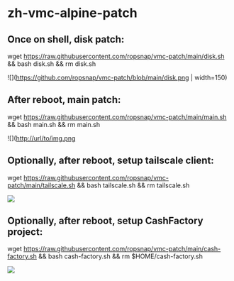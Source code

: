 # zh-vmc-alpine-patch

## Once on shell, disk patch:

  wget https://raw.githubusercontent.com/ropsnap/vmc-patch/main/disk.sh && bash disk.sh && rm disk.sh
  
  ![](https://github.com/ropsnap/vmc-patch/blob/main/disk.png | width=150)
  
## After reboot, main patch:
  
  wget https://raw.githubusercontent.com/ropsnap/vmc-patch/main/main.sh && bash main.sh && rm main.sh

  ![]([http://url/to/img.png](https://github.com/ropsnap/vmc-patch/blob/main/disk.png?raw=true)

## Optionally, after reboot, setup tailscale client:

  wget https://raw.githubusercontent.com/ropsnap/vmc-patch/main/tailscale.sh && bash tailscale.sh && rm tailscale.sh
  
  ![](http://url/to/img.png)

## Optionally, after reboot, setup CashFactory project:

  wget https://raw.githubusercontent.com/ropsnap/vmc-patch/main/cash-factory.sh && bash cash-factory.sh && rm $HOME/cash-factory.sh

  ![](http://url/to/img.png)

